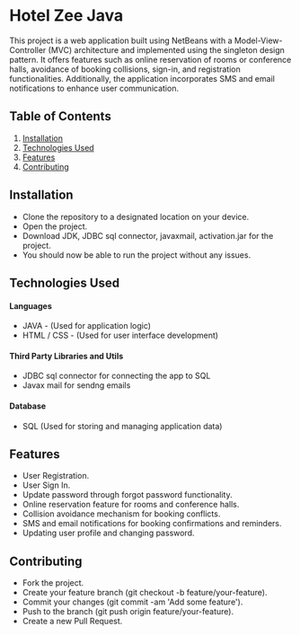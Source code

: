 # Hotel Zee Java

This project is a web application built using NetBeans with a Model-View-Controller (MVC) architecture and implemented using the singleton design pattern. 
It offers features such as online reservation of rooms or conference halls, avoidance of booking collisions, sign-in, and registration functionalities. 
Additionally, the application incorporates SMS and email notifications to enhance user communication.

## Table of Contents

1. [Installation](#installation)
2. [Technologies Used](#technologies-used)
3. [Features](#features)
4. [Contributing](#contributing)


## Installation

- Clone the repository to a designated location on your device.
- Open the project.
- Download JDK, JDBC sql connector, javaxmail, activation.jar for the project.
- You should now be able to run the project without any issues.


## Technologies Used

#### Languages

- JAVA - (Used for application logic)
- HTML / CSS - (Used for user interface development)

#### Third Party Libraries and Utils

- JDBC sql connector for connecting the app to SQL
- Javax mail for sendng emails

#### Database

- SQL (Used for storing and managing application data)


## Features

- User Registration.
- User Sign In.
- Update password through forgot password functionality.
- Online reservation feature for rooms and conference halls.
- Collision avoidance mechanism for booking conflicts.
- SMS and email notifications for booking confirmations and reminders.
- Updating user profile and changing password.

## Contributing

- Fork the project.
- Create your feature branch (git checkout -b feature/your-feature).
- Commit your changes (git commit -am 'Add some feature').
- Push to the branch (git push origin feature/your-feature).
- Create a new Pull Request.

